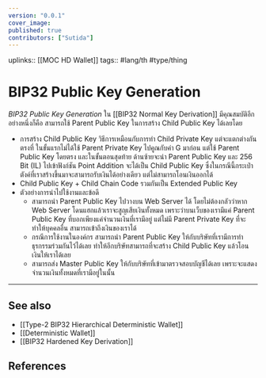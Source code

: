 ```yaml
---
version: "0.0.1"
cover_image:
published: true
contributors: ["Sutida"]
---
```

uplinks:: [[MOC HD Wallet]]
tags:: #lang/th #type/thing

# BIP32 Public Key Generation
*BIP32 Public Key Generation* ใน [[BIP32 Normal Key Derivation]] มีคุณสมบัติอีกอย่างหนึ่งก็คือ สามารถใช้ Parent Public Key ในการสร้าง  Child Public Key ได้เลยโดย 

- การสร้าง Child Public Key วิธีการเหมือนกับการทำ Child Private Key แต่จะแตกต่างกันตรงที่ ในขั้นแรกไม่ได้ใช้  Parent Private Key ไปคูณกับค่า G มาก่อน แต่ใช้ Parent Public Key โดยตรง และในขั้นตอนสุดท้าย ด้านซ้ายจะนำ Parent Public Key และ 256 Bit (IL)  ไปเข้าฟังก์ชัน Point Addition จะได้เป็น Child Public Key  ซึ่งในกรณีนี้กระเป๋าตังค์ที่เราสร้างขึ้นมาจะสามารถรับเงินได้อย่างเดียว แต่ไม่สามารถโอนเงินออกได้ 
- Child Public Key + Child Chain Code รวมกันเป็น Extended Public Key
- ตัวอย่างการนำไปใช้งานและข้อดี  
   - สามารถนำ Parent Public Key ไปวางบน Web Server ได้ โดยไม่ต้องกลัวว่าหาก Web Server โดนแฮกแล้วเราจะสูญเสียเงินทั้งหมด เพราะว่าบนเว็บของเรามีแค่  Parent Public Key ที่บอกเพียงแค่จำนวนเงินที่เรามีอยู่ แต่ไม่มี Parent Private Key ที่จะทำให้บุคคลอื่น สามารถเข้าถึงเงินของเราได้
   - กรณีการใช้งานในองค์กร สามารถนำ Parent Public Key ให้กับบริษัทที่เรามีการทำธุรกรรมร่วมกันไว้ได้เลย ทำให้อีกบริษัทสามารถที่จะสร้าง Child Public Key แล้วโอนเงินให้เราได้เลย
   -  สามารถส่ง Master Public Key ให้กับบริษัทที่เข้ามาตรวจสอบบัญชีได้เลย เพราะจะแสดงจำนวนเงินทั้งหมดที่เรามีอยู่ในนั้น  

---
## See also
- [[Type-2 BIP32 Hierarchical Deterministic Wallet]]
- [[Deterministic Wallet]]
- [[BIP32 Hardened Key Derivation]]
## References
 